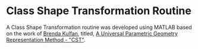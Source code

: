 # Class Shape Transformation Routine

A Class Shape Transformation routine was developed using MATLAB based on the work of [Brenda Kulfan](https://www.brendakulfan.com/), titled, [A Universal Parametric Geometry Representation Method - "CST"](https://www.researchgate.net/publication/245430684_Universal_Parametric_Geometry_Representation_Method).

